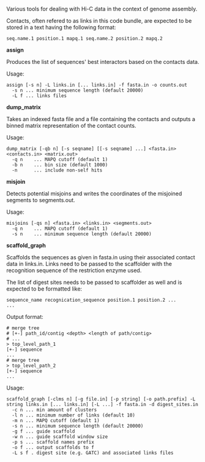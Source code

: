 Various tools for dealing with Hi-C data in the context of genome assembly.

Contacts, often refered to as links in this code bundle, are expected to be stored in a text having the following format:

	seq.name.1 position.1 mapq.1 seq.name.2 position.2 mapq.2

**assign**

Produces the list of sequences' best interactors based on the contacts data.

Usage:

    assign [-s n] -L links.in [... links.in] -f fasta.in -o counts.out
      -s n ... minimum sequence length (default 20000)
      -L f ... links files

**dump_matrix**

Takes an indexed fasta file and a file containing the contacts and outputs a binned matrix representation of the contact counts.

Usage:

    dump_matrix [-qb n] [-s seqname] [[-s seqname] ...] <fasta.in> <contacts.in> <matrix.out>
      -q n    ... MAPQ cutoff (default 1)
      -b n    ... bin size (default 1000)
      -n      ... include non-self hits

**misjoin**

Detects potential misjoins and writes the coordinates of the misjoined segments to segments.out.

Usage:

    misjoins [-qs n] <fasta.in> <links.in> <segments.out>
      -q n    ... MAPQ cutoff (default 1)
      -s n    ... minimum sequence length (default 20000)

**scaffold_graph**

Scaffolds the sequences as given in fasta.in using their associated contact data in links.in. Links need to be passed to the scaffolder with the recognition sequence of the restriction enzyme used.

The list of digest sites needs to be passed to scaffolder as well and is expected to be formatted like:

	sequence_name recognication_sequence position.1 position.2 ...
	...

Output format:

	# merge tree
	# [+-] path_id/contig <depth> <length of path/contig>
	# ...
	> top_level_path_1
	[+-] sequence
	...
	# merge tree
	> top_level_path_2
	[+-] sequence
	...

Usage:

	scaffold_graph [-clms n] [-g file.in] [-p string] [-o path.prefix] -L string links.in [... links.in] [-L ...] -f fasta.in -d digest_sites.in
	  -c n ... min amount of clusters
	  -l n ... minimum number of links (default 10)
	  -m n ... MAPQ cutoff (default 1)
	  -s n ... minimum sequence length (default 20000)
	  -g f ... guide scaffold
	  -w n ... guide scaffold window size
	  -p s ... scaffold names prefix
	  -o f ... output scaffolds to f
	  -L s f . digest site (e.g. GATC) and associated links files
